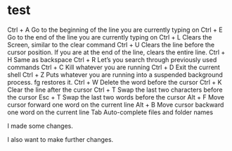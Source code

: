 # test


Ctrl + A	Go to the beginning of the line you are currently typing on
Ctrl + E	Go to the end of the line you are currently typing on
Ctrl + L              	Clears the Screen, similar to the clear command
Ctrl + U	Clears the line before the cursor position. If you are at the end of the line, clears the entire line.
Ctrl + H	Same as backspace
Ctrl + R	Let’s you search through previously used commands
Ctrl + C	Kill whatever you are running
Ctrl + D	Exit the current shell
Ctrl + Z	Puts whatever you are running into a suspended background process. fg restores it.
Ctrl + W	Delete the word before the cursor
Ctrl + K	Clear the line after the cursor
Ctrl + T	Swap the last two characters before the cursor
Esc + T	Swap the last two words before the cursor
Alt + F	Move cursor forward one word on the current line
Alt + B	Move cursor backward one word on the current line
Tab	Auto-complete files and folder names

I made some changes.

I also want to make further changes.
